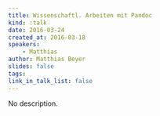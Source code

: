 ```yaml
---
title: Wissenschaftl. Arbeiten mit Pandoc
kind: :talk
date: 2016-03-24
created_at: 2016-03-18
speakers:
    - Matthias
author: Matthias Beyer
slides: false
tags:
link_in_talk_list: false
---
```


No description.


